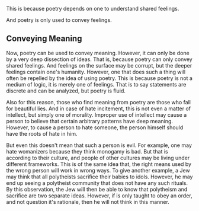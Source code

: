 This is because poetry depends on one to understand shared feelings.

And poetry is only used to convey feelings.
## Conveying Meaning
Now, poetry can be used to convey meaning.
However, it can only be done by a very deep dissection of ideas.
That is, because poetry can only convey shared feelings.
And feelings on the surface may be corrupt, but the deeper feelings contain one's humanity.
However, one that does such a thing will often be repelled by the idea of using poetry.
This is because poetry is not a medium of logic, it is merely one of feelings.
That is to say statements are discrete and can be analyzed, but poetry is fluid.

Also for this reason, those who find meaning from poetry are those who fall for beautiful lies.
And in case of hate incitement, this is not even a matter of intellect, but simply one of morality.
Improper use of intellect may cause a person to believe that certain arbitrary patterns have deep meaning.
However, to cause a person to hate someone, the person himself should have the roots of hate in him.

But even this doesn't mean that such a person is evil.
For example, one may hate womanizers because they think monogamy is bad.
But that is according to their culture, and people of other cultures may be living under different frameworks.
This is of the same idea that, the right means used by the wrong person will work in wrong ways.
To give another example, a Jew may think that all polytheists sacrifice their babies to idols.
However, he may end up seeing a polytheist community that does not have any such rituals.
By this observation, the Jew will then be able to know that polytheism and sacrifice are two separate ideas.
However, if is only taught to obey an order, and not question it's rationale, then he will not think in this manner.
